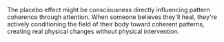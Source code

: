 
The placebo effect might be consciousness directly influencing pattern coherence through attention. When someone believes they'll heal, they're actively conditioning the field of their body toward coherent patterns, creating real physical changes without physical intervention.